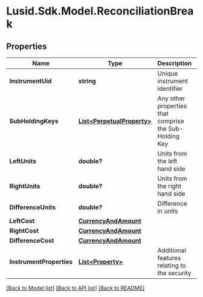 
# Lusid.Sdk.Model.ReconciliationBreak

## Properties

Name | Type | Description | Notes
------------ | ------------- | ------------- | -------------
**InstrumentUid** | **string** | Unique instrument identifier | 
**SubHoldingKeys** | [**List&lt;PerpetualProperty&gt;**](PerpetualProperty.md) | Any other properties that comprise the Sub-Holding Key | 
**LeftUnits** | **double?** | Units from the left hand side | 
**RightUnits** | **double?** | Units from the right hand side | 
**DifferenceUnits** | **double?** | Difference in units | 
**LeftCost** | [**CurrencyAndAmount**](CurrencyAndAmount.md) |  | 
**RightCost** | [**CurrencyAndAmount**](CurrencyAndAmount.md) |  | 
**DifferenceCost** | [**CurrencyAndAmount**](CurrencyAndAmount.md) |  | 
**InstrumentProperties** | [**List&lt;Property&gt;**](Property.md) | Additional features relating to the security | 

[[Back to Model list]](../README.md#documentation-for-models)
[[Back to API list]](../README.md#documentation-for-api-endpoints)
[[Back to README]](../README.md)

